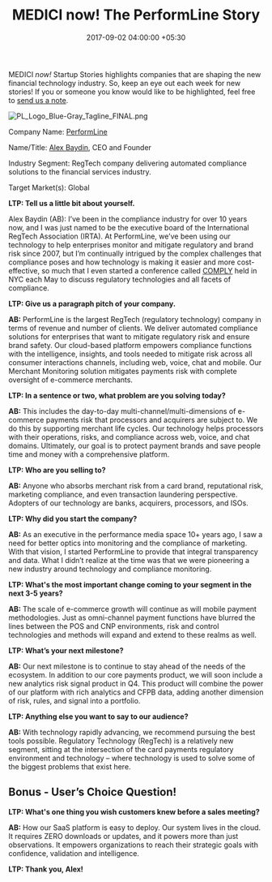 ﻿---
title: MEDICI now! The PerformLine Story
date: 2017-09-02 04:00:00 +05:30
categories:
- Financial Markets
- Fintech
- Insights
- RegTech
tags:
- Asia
- Europe
- insights
- Performline
- RegTech
- US
Image: "/uploads/interview.jpg"
Person: Elena Mesropyan
category:
- RegTech
- Financial Markets
- Fintech
- Insights
Markets:
- Asia
- Europe
- insights
- Performline
- RegTech
- US
type: post
status: publish
layout: post
---

MEDICI *now!* Startup Stories highlights companies that are shaping the new financial technology industry. So, keep an eye out each week for new stories! If you or someone you know would like to be highlighted, feel free to [send us a note](mailto:elena@letstalkpayments.com).

![PL_Logo_Blue-Gray_Tagline_FINAL.png](/uploads/PL_Logo_Blue-Gray_Tagline_FINAL.png)

Company Name: [PerformLine](https://performline.com/)

Name/Title: [Alex Baydin](http://linkedin.com/in/alex-baydin-0608383), CEO and Founder

Industry Segment: RegTech company delivering automated compliance solutions to the financial services industry.

Target Market(s): Global

**LTP: Tell us a little bit about yourself.**

Alex Baydin (AB): I’ve been in the compliance industry for over 10 years now, and I was just named to be the executive board of the International RegTech Association (IRTA). At PerformLine, we’ve been using our technology to help enterprises monitor and mitigate regulatory and brand risk since 2007, but I’m continually intrigued by the complex challenges that compliance poses and how technology is making it easier and more cost-effective, so much that I even started a conference called [COMPLY](https://comply2017.com/) held in NYC each May to discuss regulatory technologies and all facets of compliance.

**LTP: Give us a paragraph pitch of your company.**

**AB:** PerformLine is the largest RegTech (regulatory technology) company in terms of revenue and number of clients. We deliver automated compliance solutions for enterprises that want to mitigate regulatory risk and ensure brand safety. Our cloud-based platform empowers compliance functions with the intelligence, insights, and tools needed to mitigate risk across all consumer interactions channels, including web, voice, chat and mobile. Our Merchant Monitoring solution mitigates payments risk with complete oversight of e-commerce merchants.

**LTP: In a sentence or two, what problem are you solving today?**

**AB:** This includes the day-to-day multi-channel/multi-dimensions of e-commerce payments risk that processors and acquirers are subject to. We do this by supporting merchant life cycles. Our technology helps processors with their operations, risks, and compliance across web, voice, and chat domains. Ultimately, our goal is to protect payment brands and save people time and money with a comprehensive platform.

**LTP: Who are you selling to?**

**AB:** Anyone who absorbs merchant risk from a card brand, reputational risk, marketing compliance, and even transaction laundering perspective. Adopters of our technology are banks, acquirers, processors, and ISOs.

**LTP: Why did you start the company?**

**AB:** As an executive in the performance media space 10\+ years ago, I saw a need for better optics into monitoring and the compliance of marketing. With that vision, I started PerformLine to provide that integral transparency and data. What I didn’t realize at the time was that we were pioneering a new industry around technology and compliance monitoring.

**LTP: What's the most important change coming to your segment in the next 3-5 years?**

**AB:** The scale of e-commerce growth will continue as will mobile payment methodologies. Just as omni-channel payment functions have blurred the lines between the POS and CNP environments, risk and control technologies and methods will expand and extend to these realms as well.

**LTP: What’s your next milestone?**

**AB:** Our next milestone is to continue to stay ahead of the needs of the ecosystem. In addition to our core payments product, we will soon include a new analytics risk signal product in Q4. This product will combine the power of our platform with rich analytics and CFPB data, adding another dimension of risk, rules, and signal into a portfolio.

**LTP: Anything else you want to say to our audience?**

**AB:** With technology rapidly advancing, we recommend pursuing the best tools possible. Regulatory Technology (RegTech) is a relatively new segment, sitting at the intersection of the card payments regulatory environment and technology – where technology is used to solve some of the biggest problems that exist here.

## Bonus - User’s Choice Question!

**LTP: What's one thing you wish customers knew before a sales meeting?**

**AB:** How our SaaS platform is easy to deploy. Our system lives in the cloud. It requires ZERO downloads or updates, and it powers more than just observations. It empowers organizations to reach their strategic goals with confidence, validation and intelligence.

**LTP: Thank you, Alex!**